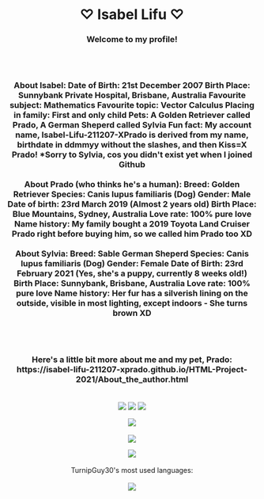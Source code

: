 <h1 align="center"> ♡ Isabel Lifu ♡</h1>
<h3 align="center">Welcome to my profile!</h3><br><br>

<h3 align="center">
About Isabel:
Date of Birth: 21st December 2007
Birth Place: Sunnybank Private Hospital, Brisbane, Australia
Favourite subject: Mathematics
Favourite topic: Vector Calculus
Placing in family: First and only child
Pets: A Golden Retriever called Prado, A German Sheperd called Sylvia
Fun fact: My account name, Isabel-Lifu-211207-XPrado is derived from my name, birthdate in ddmmyy without the slashes, and then Kiss=X Prado! *Sorry to Sylvia, cos you didn't exist yet when I joined Github
<br><br>
About Prado (who thinks he's a human):
Breed: Golden Retriever
Species: Canis lupus familiaris (Dog)
Gender: Male 
Date of birth: 23rd March 2019 (Almost 2 years old)
Birth Place: Blue Mountains, Sydney, Australia
Love rate: 100% pure love 
Name history: My family bought a 2019 Toyota Land Cruiser Prado right before buying him, so we called him Prado too XD
<br><br>
About Sylvia:
Breed: Sable German Sheperd
Species: Canis lupus familiaris (Dog)
Gender: Female
Date of Birth: 23rd February 2021 (Yes, she's a puppy, currently 8 weeks old!)
Birth Place: Sunnybank, Brisbane, Australia
Love rate: 100% pure love
Name history: Her fur has a silverish lining on the outside, visible in most lighting, except indoors - She turns brown XD
</h3><br><br>

<h3 align="center">Here's a little bit more about me and my pet, Prado: <br>https://isabel-lifu-211207-xprado.github.io/HTML-Project-2021/About_the_author.html<br><br></h3>

<p align="center">
	<a href="https://github.com/Isabel-Lifu-211207-XPrado"><img src="https://gpvc.arturio.dev/Isabel-Lifu-211207-XPrado"></a> <!--Profile views-->
	<a href="mailto:ba004745@bac.qld.edu.au"><img src="https://img.shields.io/badge/Contact_me-here-ff69b4"></a> <!--Contact-->
	<a href="https://github.com/TurnipGuy30"><img src="https://img.shields.io/badge/Shoutout%20to-TurnipGuy30-navy"></a> <!--Shoutout-->
	
</p>

<p align="center">
	<a href=""><img src="https://hacked-github-stat-trophies.vercel.app/?username=Isabel-Lifu-211207-XPrado&column=4&title=AllSuperRank,MultiLanguage,Commit,Stars,Followers,PullRequest,Repositories,Issues&theme=dracula"></a><br><br> <!--Trophies-->
	<img src="https://github-readme-stats.vercel.app/api?username=Isabel-Lifu-211207-XPrado&show_icons=true&locale=en&theme=tokyonight"><br>
</p>

<p align="center">
	<img src="https://github-readme-streak-stats.herokuapp.com/?user=Isabel-Lifu-211207-XPrado&theme=tokyonight"><br><br>
	TurnipGuy30's most used languages: <br><br>
	<img src="https://github-readme-stats.vercel.app/api/top-langs?username=turnipguy30&show_icons=true&locale=en&layout=compact&theme=tokyonight&langs_count=10&hide=red,rebol,brainfuck"><br><br>
</p>


<!--
  ~ README created by @TurnipGuy30 ~ Find me at GitHub.com/TurnipGuy30 ~ 
  ~ Special thanks to TurnipGuy30! - Account owner, Isabel ~
-->
